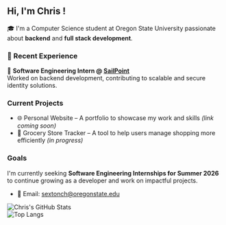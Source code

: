 ## Hi, I'm Chris !

🎓 I'm a Computer Science student at Oregon State University passionate about **backend** and **full stack development**.

### 💼 Recent Experience

🔧 **Software Engineering Intern @ [SailPoint](https://www.sailpoint.com/)**  
Worked on backend development, contributing to scalable and secure identity solutions.

### Current Projects

- 🌐 Personal Website – A portfolio to showcase my work and skills *(link coming soon)*
- 🛒 Grocery Store Tracker – A tool to help users manage shopping more efficiently *(in progress)*

### Goals

I'm currently seeking **Software Engineering Internships for Summer 2026** to continue growing as a developer and work on impactful projects.

- 📧 Email: sextonch@oregonstate.edu

![Chris's GitHub Stats](https://github-readme-stats.vercel.app/api?username=chrisbuild124&show_icons=true&theme=radical)  
![Top Langs](https://github-readme-stats.vercel.app/api/top-langs/?username=chrisbuild124&layout=compact&theme=radical)  


<!--
**chrisbuild124/chrisbuild124** is a ✨ _special_ ✨ repository because its `README.md` (this file) appears on your GitHub profile.

Here are some ideas to get you started:

- 🔭 I’m currently working on ...
- 🌱 I’m currently learning ...
- 👯 I’m looking to collaborate on ...
- 🤔 I’m looking for help with ...
- 💬 Ask me about ...
- 📫 How to reach me: ...
- 😄 Pronouns: ...
- ⚡ Fun fact: ...
-->
